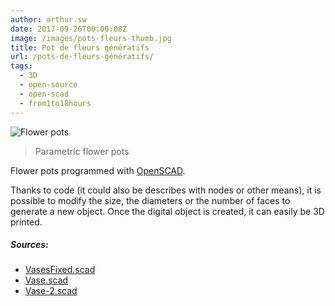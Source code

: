 ```yaml
---
author: arthur.sw
date: 2017-09-26T00:00:08Z
image: /images/pots-fleurs-thumb.jpg
title: Pot de fleurs génératifs
url: /pots-de-fleurs-génératifs/
tags:
  - 3D
  - open-source
  - open-scad
  - from1to18hours
---
```


![Flower pots](/images/pots-fleurs.jpg)

 > Parametric flower pots

Flower pots programmed with [OpenSCAD](http://www.openscad.org/).

Thanks to code (it could also be describes with nodes or other means), it is possible to modify the size, the diameters or the number of faces to generate a new object. Once the digital object is created, it can easily be 3D printed.

##### Sources:
 - [VasesFixed.scad](/files/3D/vaseFixed.scad)
 - [Vase.scad](/files/3D/vase.scad)
 - [Vase-2.scad](/files/3D/vase-2.scad)